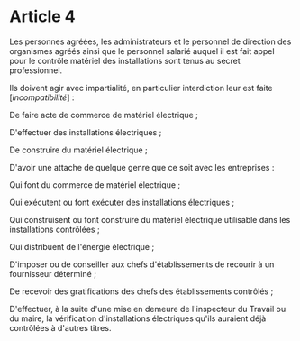 # Article 4

Les personnes agréées, les administrateurs et le personnel de direction des organismes agréés ainsi que le personnel salarié auquel il est fait appel pour le contrôle matériel des installations sont tenus au secret professionnel.

Ils doivent agir avec impartialité, en particulier interdiction leur est faite [*incompatibilité*] :

De faire acte de commerce de matériel électrique ;

D'effectuer des installations électriques ;

De construire du matériel électrique ;

D'avoir une attache de quelque genre que ce soit avec les entreprises :

Qui font du commerce de matériel électrique ;

Qui exécutent ou font exécuter des installations électriques ;

Qui construisent ou font construire du matériel électrique utilisable dans les installations contrôlées ;

Qui distribuent de l'énergie électrique ;

D'imposer ou de conseiller aux chefs d'établissements de recourir à un fournisseur déterminé ;

De recevoir des gratifications des chefs des établissements contrôlés ;

D'effectuer, à la suite d'une mise en demeure de l'inspecteur du Travail ou du maire, la vérification d'installations électriques qu'ils auraient déjà contrôlées à d'autres titres.
